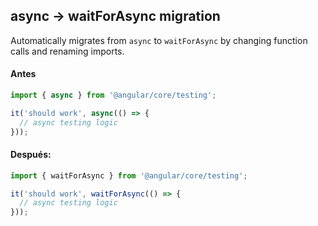 ## async -> waitForAsync migration

Automatically migrates from `async` to `waitForAsync` by changing function calls and renaming imports.

#### Antes
```ts
import { async } from '@angular/core/testing';

it('should work', async(() => {
  // async testing logic
}));
```

#### Después:
```ts
import { waitForAsync } from '@angular/core/testing';

it('should work', waitForAsync(() => {
  // async testing logic
}));
```
